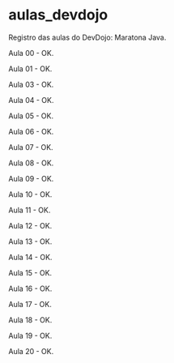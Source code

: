 # aulas_devdojo
Registro das aulas do DevDojo: Maratona Java.


Aula 00 - OK.

Aula 01 - OK.

Aula 03 - OK.

Aula 04 - OK.

Aula 05 - OK.

Aula 06 - OK.

Aula 07 - OK.

Aula 08 - OK.

Aula 09 - OK.

Aula 10 - OK.

Aula 11 - OK.

Aula 12 - OK.

Aula 13 - OK.

Aula 14 - OK.

Aula 15 - OK.

Aula 16 - OK.

Aula 17 - OK.

Aula 18 - OK.

Aula 19 - OK.

Aula 20 - OK.
